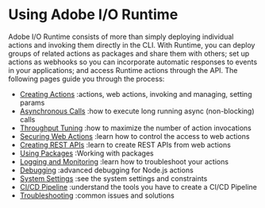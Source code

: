 # Using Adobe I/O Runtime

Adobe I/O Runtime consists of more than simply deploying individual actions and invoking them directly in the CLI. With Runtime, you can deploy groups of related actions as packages and share them with others; set up actions as webhooks so you can incorporate automatic responses to events in your applications; and access Runtime actions through the API. The following pages guide you through the process:

* [Creating Actions](creating-actions.md) 
:actions, web actions, invoking and managing, setting params
* [Asynchronous Calls](asynchronous-calls.md) 
:how to execute long running async (non-blocking) calls
* [Throughput Tuning](throughput-tuning.md) 
:how to maximize the number of action invocations
* [Securing Web Actions](securing-web-actions.md) 
:learn how to control the access to web actions
* [Creating REST APIs](creating-rest-apis.md) 
:learn to create REST APIs from web actions
* [Using Packages](using-packages.md) 
:Working with packages
* [Logging and Monitoring](logging-monitoring.md) 
:learn how to troubleshoot your actions
* [Debugging](debugging.md) 
:advanced debugging for Node.js actions
* [System Settings](system-settings.md) 
:see the system settings and constraints 
* [CI/CD Pipeline](ci-cd-pipeline.md) 
:understand the tools you have to create a CI/CD Pipeline
* [Troubleshooting](troubleshooting.md) 
:common issues and solutions


